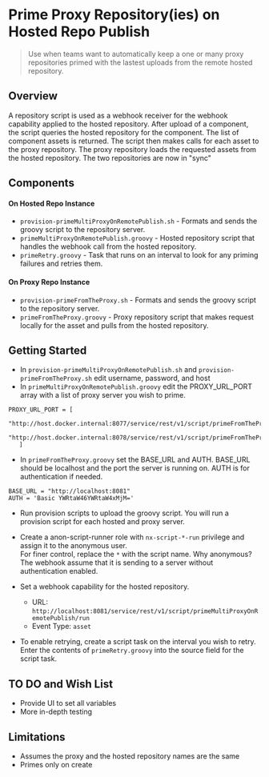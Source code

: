 # Prime Proxy Repository(ies) on Hosted Repo Publish
> Use when teams want to automatically keep a one or many proxy repositories primed with the lastest uploads from the remote hosted repository.

## Overview
A repository script is used as a webhook receiver for the webhook capability applied to the hosted repository.  After upload of a component, the script queries the hosted repository for the component.  The list of component assets is returned.  The script then makes calls for each asset to the proxy repository.  The proxy repository loads the requested assets from the hosted repository.  The two repositories are now in "sync"

## Components
#### On Hosted Repo Instance
* `provision-primeMultiProxyOnRemotePublish.sh` - Formats and sends the groovy script to the repository server.
* `primeMultiProxyOnRemotePublish.groovy` - Hosted repository script that handles the webhook call from the hosted repository.
* `primeRetry.groovy` - Task that runs on an interval to look for any priming failures and retries them.
#### On Proxy Repo Instance
* `provision-primeFromTheProxy.sh` - Formats and sends the groovy script to the repository server.
* `primeFromTheProxy.groovy` - Proxy repository script that makes request locally for the asset and pulls from the hosted repository.

## Getting Started
* In `provision-primeMultiProxyOnRemotePublish.sh` and `provision-primeFromTheProxy.sh` edit username, password, and host
* In `primeMultiProxyOnRemotePublish.groovy` edit the PROXY_URL_PORT array with a list of proxy server you wish to prime.
```
PROXY_URL_PORT = [
     "http://host.docker.internal:8077/service/rest/v1/script/primeFromTheProxy/run",
     "http://host.docker.internal:8078/service/rest/v1/script/primeFromTheProxy/run"
   ]
   ```
* In `primeFromTheProxy.groovy` set the BASE_URL and AUTH.  BASE_URL should be localhost and the port the server is running on.  AUTH is for authentication if needed.
```
BASE_URL = "http://localhost:8081"
AUTH = 'Basic YWRtaW46YWRtaW4xMjM='
```
* Run provision scripts to upload the groovy script.  You will run a provision script for each hosted and proxy server.
* Create a anon-script-runner role with `nx-script-*-run` privilege and assign it to the anonymous user.  
For finer control, replace the `*` with the script name.  Why anonymous? The webhook assume that it is sending to a server without authentication enabled.
  
* Set a webhook capability for the hosted repository. 
  * URL: `http://localhost:8081/service/rest/v1/script/primeMultiProxyOnRemotePublish/run`
  * Event Type: `asset`

* To enable retrying, create a script task on the interval you wish to retry.  Enter the contents of `primeRetry.groovy` into the source field for the script task.

## TO DO and Wish List
* Provide UI to set all variables
* More in-depth testing

## Limitations
* Assumes the proxy and the hosted repository names are the same
* Primes only on create